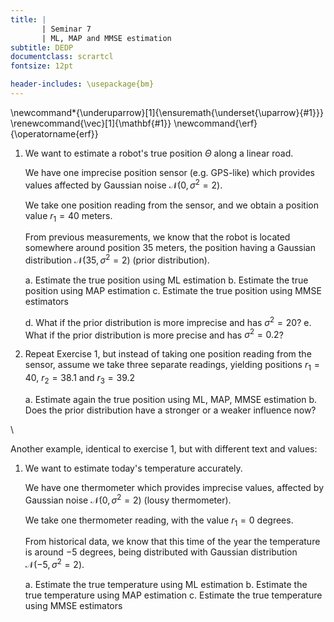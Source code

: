 ```yaml
---
title: | 
       | Seminar 7
       | ML, MAP and MMSE estimation
subtitle: DEDP
documentclass: scrartcl
fontsize: 12pt

header-includes: \usepackage{bm}
---
```


\newcommand*{\underuparrow}[1]{\ensuremath{\underset{\uparrow}{#1}}}
\renewcommand{\vec}[1]{\mathbf{#1}}
\newcommand{\erf}{\operatorname{erf}}


1. We want to estimate a robot's true position $\Theta$ along a linear road.

    We have one imprecise position sensor (e.g. GPS-like) which provides values affected by Gaussian noise $\mathcal{N}(0, \sigma^2=2)$.

    We take one position reading from the sensor, and we obtain a position value $r_1 = 40$ meters.
   
    From previous measurements, we know that the robot is located somewhere around position $35$ meters, 
    the position having a Gaussian distribution $\mathcal{N}(35, \sigma^2 = 2)$ (prior distribution).

   a. Estimate the true position using ML estimation
   b. Estimate the true position using MAP estimation
   c. Estimate the true position using MMSE estimators
   
   d. What if the prior distribution is more imprecise and has $\sigma^2 = 20$?
   e. What if the prior distribution is more precise and has $\sigma^2 = 0.2$?


2. Repeat Exercise 1, but instead of taking one position reading from the sensor, 
assume we take three separate readings, yielding positions $r_1 = 40$, $r_2 = 38.1$ and $r_3 = 39.2$

    a. Estimate again the true position using ML, MAP, MMSE estimation
    b. Does the prior distribution have a stronger or a weaker influence now?

\ 


Another example, identical to exercise 1, but with different text and values:

1. We want to estimate today's temperature accurately.

   We have one thermometer which provides imprecise values, affected by Gaussian noise $\mathcal{N}(0, \sigma^2=2)$ (lousy thermometer).
   
   We take one thermometer reading, with the value $r_1 = 0$ degrees.
   
   From historical data, we know that this time of the year the temperature is around $-5$ degrees, 
   being distributed with Gaussian distribution $\mathcal{N}(-5, \sigma^2 = 2)$.

   a. Estimate the true temperature using ML estimation
   b. Estimate the true temperature using MAP estimation
   c. Estimate the true temperature using MMSE estimators
